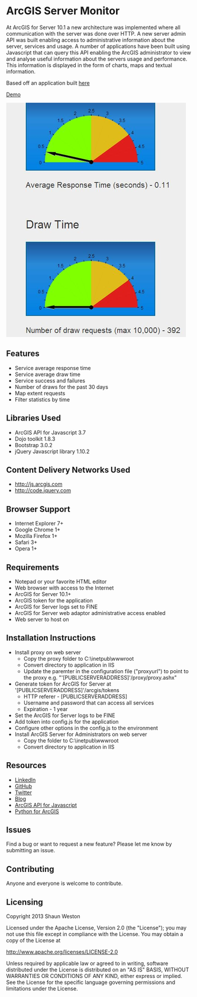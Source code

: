 # ArcGIS Server Monitor

At ArcGIS for Server 10.1 a new architecture was implemented where all communication with the server was done over HTTP. A new
server admin API was built enabling access to administrative information about the server, services and usage. A number of applications
have been built using Javascript that can query this API enabling the ArcGIS administrator to view and analyse useful information
about the servers usage and performance. This information is displayed in the form of charts, maps and textual information.

Based off an application built [here](http://blogs.esri.com/esri/arcgis/2013/08/23/demo-applications-arcgis-server-for-administrators-sessions-at-the-2013-user-conference)

[Demo](http://gis.mstn.govt.nz/AGSAdmin)

![Screenshot](/images/Screenshot.jpg)


## Features

* Service average response time
* Service average draw time
* Service success and failures
* Number of draws for the past 30 days
* Map extent requests
* Filter statistics by time


## Libraries Used

* ArcGIS API for Javascript 3.7
* Dojo toolkit 1.8.3
* Bootstrap 3.0.2
* jQuery Javascript library 1.10.2


## Content Delivery Networks Used

* http://js.arcgis.com
* http://code.jquery.com


## Browser Support

* Internet Explorer 7+
* Google Chrome 1+
* Mozilla Firefox 1+
* Safari 3+
* Opera 1+


## Requirements

* Notepad or your favorite HTML editor
* Web browser with access to the Internet
* ArcGIS for Server 10.1+
* ArcGIS token for the application
* ArcGIS for Server logs set to FINE
* ArcGIS for Server web adaptor administrative access enabled
* Web server to host on


## Installation Instructions

* Install proxy on web server
	* Copy the proxy folder to C:\inetpub\wwwroot
	* Convert directory to application in IIS
	* Update the paremter in the configuration file ("proxyurl") to point to the proxy e.g. "'[PUBLICSERVERADDRESS]'/proxy/proxy.ashx"
* Generate token for ArcGIS for Server at '[PUBLICSERVERADDRESS]'/arcgis/tokens
	* HTTP referer - [PUBLICSERVERADDRESS]
	* Username and password that can access all services
	* Expiration - 1 year
* Set the ArcGIS for Server logs to be FINE
* Add token into config.js for the application
* Configure other options in the config.js to the environment
* Install ArcGIS Server for Administrators on web server
	* Copy the folder to C:\inetpub\wwwroot
	* Convert directory to application in IIS


## Resources

* [LinkedIn](http://www.linkedin.com/in/sfweston)
* [GitHub](https://github.com/WestonSF)
* [Twitter](https://twitter.com/Westonelli)
* [Blog](http://westonelli.wordpress.com)
* [ArcGIS API for Javascript](https://developers.arcgis.com/en/javascript)
* [Python for ArcGIS](http://resources.arcgis.com/en/communities/python)


## Issues

Find a bug or want to request a new feature?  Please let me know by submitting an issue.


## Contributing

Anyone and everyone is welcome to contribute. 


## Licensing
Copyright 2013 Shaun Weston

Licensed under the Apache License, Version 2.0 (the "License");
you may not use this file except in compliance with the License.
You may obtain a copy of the License at

   http://www.apache.org/licenses/LICENSE-2.0

Unless required by applicable law or agreed to in writing, software
distributed under the License is distributed on an "AS IS" BASIS,
WITHOUT WARRANTIES OR CONDITIONS OF ANY KIND, either express or implied.
See the License for the specific language governing permissions and
limitations under the License.